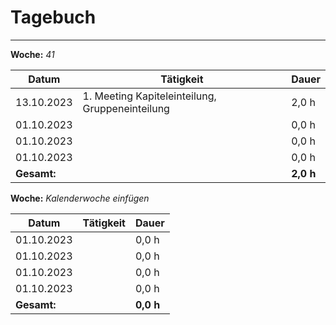 # Tagebuch
---

**Woche:** *41*

| Datum       | Tätigkeit                                  | Dauer  |
|-------------|---------------------------------------------|--------|
| 13.10.2023  |1. Meeting Kapiteleinteilung, Gruppeneinteilung        | 2,0 h  |
| 01.10.2023  |                                             | 0,0 h  |
| 01.10.2023  |                                             | 0,0 h  |
| 01.10.2023  |                                             | 0,0 h  |
| **Gesamt:**  |                                            | **2,0 h**  |


**Woche:** *Kalenderwoche einfügen*

| Datum       | Tätigkeit                                  | Dauer  |
|-------------|---------------------------------------------|--------|
| 01.10.2023  |                                             | 0,0 h  |
| 01.10.2023  |                                             | 0,0 h  |
| 01.10.2023  |                                             | 0,0 h  |
| 01.10.2023  |                                             | 0,0 h  |
| **Gesamt:**  |                                            | **0,0 h**  |
